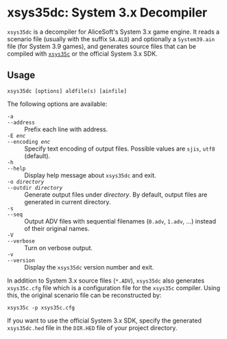 # xsys35dc: System 3.x Decompiler
`xsys35dc` is a decompiler for AliceSoft's System 3.x game engine. It reads a scenario file (usually with the suffix `SA.ALD`) and optionally a `System39.ain` file (for System 3.9 games), and generates source files that can be compiled with [`xsys35c`](xsys35c.md) or the official System 3.x SDK.

## Usage
```
xsys35dc [options] aldfile(s) [ainfile]
```
The following options are available:
<dl>
  <dt><code>-a</code>
  <br/><code>--address</code></dt>
  <dd>Prefix each line with address.</dd>

  <dt><code>-E <var>enc</var></code>
  <br/><code>--encoding <var>enc</var></code></dt>
  <dd>Specify text encoding of output files. Possible values are <code>sjis</code>, <code>utf8</code> (default).</dd>

  <dt><code>-h</code>
  <br/><code>--help</code></dt>
  <dd>Display help message about <code>xsys35dc</code> and exit.</dd>

  <dt><code>-o <var>directory</var></code>
  <br/><code>--outdir <var>directory</var></code></dt>
  <dd>Generate output files under <var>directory</var>. By default, output files are generated in current directory.</dd>

  <dt><code>-s</code>
  <br/><code>--seq</code></dt>
  <dd>Output ADV files with sequential filenames (<code>0.adv</code>, <code>1.adv</code>, ...) instead of their original names.</dd>

  <dt><code>-V</code>
  <br/><code>--verbose</code></dt>
  <dd>Turn on verbose output.</dd>

  <dt><code>-v</code>
  <br/><code>--version</code></dt>
  <dd>Display the <code>xsys35dc</code> version number and exit.</dd>
</dl>

In addition to System 3.x source files (`*.ADV`), `xsys35dc` also generates `xsys35c.cfg` file which is a configuration file for the `xsys35c` compiler. Using this, the original scenario file can be reconstructed by:
```
xsys35c -p xsys35c.cfg
```

If you want to use the official System 3.x SDK, specify the generated `xsys35dc.hed` file in the `DIR.HED` file of your project directory.
